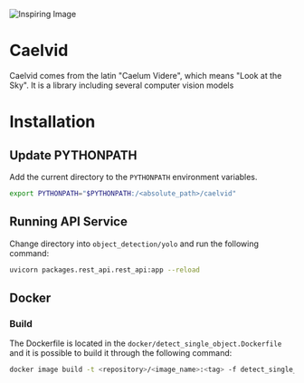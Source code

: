 ![Inspiring Image](https://repository-images.githubusercontent.com/555775869/e680cc8c-c58b-4c76-8ce6-08dd07c2a4d5)

# Caelvid
Caelvid comes from the latin "Caelum Videre", which means "Look at the Sky". It is a library including several computer vision models

# Installation

## Update PYTHONPATH
Add the current directory to the `PYTHONPATH` environment variables.
``` bash
export PYTHONPATH="$PYTHONPATH:/<absolute_path>/caelvid"
```


## Running API Service
Change directory into `object_detection/yolo` and run the following command:
``` bash
uvicorn packages.rest_api.rest_api:app --reload
```

## Docker

### Build
The Dockerfile is located in the `docker/detect_single_object.Dockerfile` and it is possible to build it through the following command:

``` bash
docker image build -t <repository>/<image_name>:<tag> -f detect_single_object.Dockerfile .
```